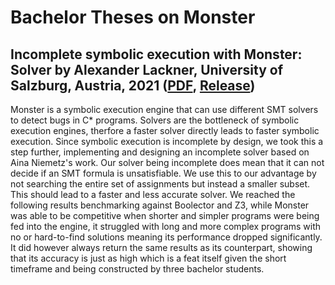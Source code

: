 # Bachelor Theses on Monster


## Incomplete symbolic execution with Monster: Solver by Alexander Lackner, University of Salzburg, Austria, 2021 ([PDF](https://github.com/cksystemsgroup/monster/releases/download/v0.1.0/Incomplete_Symbolic_Execution_with_Monster_Solver.pdf), [Release](https://github.com/cksystemsgroup/monster/releases/tag/v0.1.0))

Monster is a symbolic execution engine that can use different SMT solvers to detect bugs in C* programs. Solvers are the bottleneck of symbolic execution engines, therfore a faster solver directly leads to faster symbolic execution. Since symbolic execution is incomplete by design, we took this a step further, implementing and designing an incomplete solver based on Aina Niemetz's work. Our solver being incomplete does mean that it can not decide if an SMT formula is unsatisfiable. We use this to our advantage by not searching the entire set of assignments but instead a smaller subset. This should lead to a faster and less accurate solver. We reached the following results benchmarking against Boolector and Z3, while Monster was able to be competitive when shorter and simpler programs were being fed into the engine, it struggled with long and more complex programs with no or hard-to-find solutions meaning its performance dropped significantly. It did however always return the same results as its counterpart, showing that its accuracy is just as high which is a feat itself given the short timeframe and being constructed by three bachelor students.
